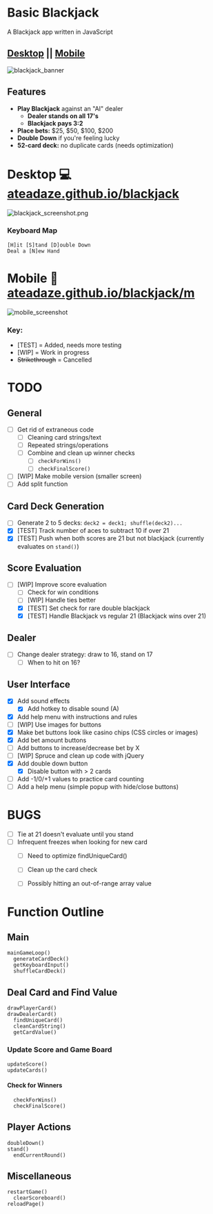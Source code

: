# Basic Blackjack
A Blackjack app written in JavaScript

## [Desktop](https://ateadaze.github.io/blackjack) || [Mobile](https://ateadaze.github.io/blackjack/m)
![blackjack_banner](https://github.com/ATeaDaze/ateadaze.github.io/raw/main/blackjack/images/blackjack_banner.png)

## Features
* **Play Blackjack** against an "AI" dealer
  * **Dealer stands on all 17's**
  * **Blackjack pays 3:2**
* **Place bets:** $25, $50, $100, $200
* **Double Down** if you're feeling lucky
* **52-card deck:** no duplicate cards (needs optimization)

# Desktop 💻 [ateadaze.github.io/blackjack](https://ateadaze.github.io/blackjack)
![blackjack_screenshot.png](https://github.com/ATeaDaze/ateadaze.github.io/raw/main/blackjack/images/blackjack_screenshot.png)

### Keyboard Map
```
[H]it [S]tand [D]ouble Down
Deal a [N]ew Hand
```

# Mobile 📱 [ateadaze.github.io/blackjack/m](https://ateadaze.github.io/blackjack/m/)
![mobile_screenshot](https://github.com/ATeaDaze/ateadaze.github.io/raw/main/blackjack/images/blackjack-mobile_screenshot.png)

### Key:
* [TEST] = Added, needs more testing
* [WIP] = Work in progress
* ~~Strikethrough~~ = Cancelled

# TODO

## General
* [ ] Get rid of extraneous code
  * [ ] Cleaning card strings/text
  * [ ] Repeated strings/operations
  * [ ] Combine and clean up winner checks
    * [ ] `checkForWins()`
    * [ ] `checkFinalScore()`
* [ ] [WIP] Make mobile version (smaller screen)
* [ ] Add split function

## Card Deck Generation
* [ ] Generate 2 to  5 decks: `deck2 = deck1; shuffle(deck2)...`
* [x] [TEST] Track number of aces to subtract 10 if over 21
* [x] [TEST] Push when both scores are 21 but not blackjack (currently evaluates on `stand()`)

## Score Evaluation
* [ ] [WIP] Improve score evaluation
  * [ ] Check for win conditions
  * [ ] [WIP] Handle ties better
  * [x] [TEST] Set check for rare double blackjack
  * [x] [TEST] Handle Blackjack vs regular 21 (Blackjack wins over 21)

## Dealer
* [ ] Change dealer strategy: draw to 16, stand on 17
  * [ ] When to hit on 16?

## User Interface
* [x] Add sound effects
  * [x] Add hotkey to disable sound (A)
* [x] Add help menu with instructions and rules
* [ ] [WIP] Use images for buttons
* [x] Make bet buttons look like casino chips (CSS circles or images)
* [x] Add bet amount buttons
* [ ] Add buttons to increase/decrease bet by X
* [ ] [WIP] Spruce and clean up code with jQuery
* [x] Add double down button
  * [x] Disable button with > 2 cards
* [ ] Add -1/0/+1 values to practice card counting
* [ ] Add a help menu (simple popup with hide/close buttons)

# BUGS

* [ ] Tie at 21 doesn't evaluate until you stand
* [ ] Infrequent freezes when looking for new card
  * [ ] Need to optimize findUniqueCard()
  * [ ] Clean up the card check
  * [ ] Possibly hitting an out-of-range array value


# Function Outline

## Main
```
mainGameLoop()
  generateCardDeck()
  getKeyboardInput()
  shuffleCardDeck()
```
## Deal Card and Find Value
```
drawPlayerCard()
drawDealerCard()
  findUniqueCard()
  cleanCardString()
  getCardValue()
```
### Update Score and Game Board
```
updateScore()
updateCards()
```
#### Check for Winners
```
  checkForWins()
  checkFinalScore()
```
## Player Actions
```
doubleDown()
stand()
  endCurrentRound()
```
## Miscellaneous
```
restartGame()
  clearScoreboard()
reloadPage()
```
